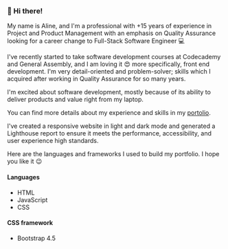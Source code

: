 
### :wave: Hi there!

My name is Aline, and I'm a professional with +15 years of experience in Project and Product Management with an emphasis on Quality Assurance looking for a career change to Full-Stack Software Engineer :computer:

I've recently started to take software development courses at Codecademy and General Assembly, and I am loving it :heart_eyes: 
more specifically, front end development. I'm very detail-oriented and problem-solver; skills which I acquired after working in Quality Assurance for so many years.

I'm excited about software development, mostly because of its ability to deliver products and value right from my laptop.

You can find more details about my experience and skills in my [portolio](https://aoliveiramagalhaes.github.io/portfolio).

I've created a responsive website in light and dark mode and generated a Lighthouse report to ensure it meets the performance, accessibility, and user experience high standards.

Here are the languages and frameworks I used to build my portfolio. I hope you like it :wink:

#### Languages
 * HTML
 * JavaScript
 * CSS

 #### CSS framework
 * Bootstrap 4.5